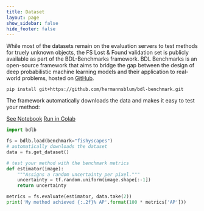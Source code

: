 ```yaml
---
title: Dataset
layout: page
show_sidebar: false
hide_footer: false
---
```

While most of the datasets remain on the evaluation servers to test methods for truely unknown objects, the FS Lost & Found validation set is publicly available as part of the BDL-Benchmarks framework. BDL Benchmarks is an open-source framework that aims to bridge the gap between the design of deep probabilistic machine learning models and their application to real-world problems, hosted on [GitHub](https://github.com/OATML/bdl-benchmarks).

```
pip install git+https://github.com/hermannsblum/bdl-benchmark.git
```

The framework automatically downloads the data and makes it easy to test your method:

<a class="button is-primary" target="_blank" href="https://github.com/hermannsblum/bdl-benchmark/blob/master/notebooks/fishyscapes.ipynb">See Notebook</a> <a class="button is-warning" target="_blank" href="https://colab.research.google.com/github/hermannsblum/bdl-benchmark/blob/master/notebooks/fishyscapes.ipynb">Run in Colab</a>

```python
import bdlb

fs = bdlb.load(benchmark="fishyscapes")
# automatically downloads the dataset
data = fs.get_dataset()

# test your method with the benchmark metrics
def estimator(image):
    """Assigns a random uncertainty per pixel."""
    uncertainty = tf.random.uniform(image.shape[:-1])
    return uncertainty

metrics = fs.evaluate(estimator, data.take(2))
print('My method achieved {:.2f}% AP'.format(100 * metrics['AP']))
```
